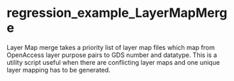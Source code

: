 # regression_example_LayerMapMerge

Layer Map merge takes a priority list of layer map files which map from OpenAccess layer purpose pairs to GDS number and datatype.
This is a utility script useful when there are conflicting layer maps and one unique layer mapping has to be generated.
